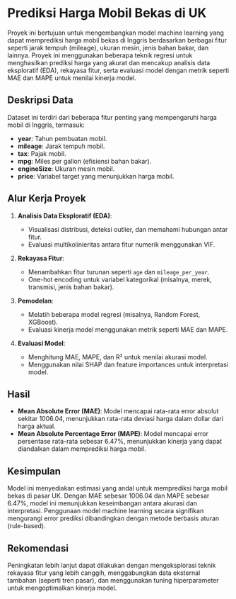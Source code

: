 # Prediksi Harga Mobil Bekas di UK

Proyek ini bertujuan untuk mengembangkan model machine learning yang dapat memprediksi harga mobil bekas di Inggris berdasarkan berbagai fitur seperti jarak tempuh (mileage), ukuran mesin, jenis bahan bakar, dan lainnya. Proyek ini menggunakan beberapa teknik regresi untuk menghasilkan prediksi harga yang akurat dan mencakup analisis data eksploratif (EDA), rekayasa fitur, serta evaluasi model dengan metrik seperti MAE dan MAPE untuk menilai kinerja model.

## Deskripsi Data

Dataset ini terdiri dari beberapa fitur penting yang mempengaruhi harga mobil di Inggris, termasuk:

- **year**: Tahun pembuatan mobil.
- **mileage**: Jarak tempuh mobil.
- **tax**: Pajak mobil.
- **mpg**: Miles per gallon (efisiensi bahan bakar).
- **engineSize**: Ukuran mesin mobil.
- **price**: Variabel target yang menunjukkan harga mobil.

## Alur Kerja Proyek

1. **Analisis Data Eksploratif (EDA)**:
   - Visualisasi distribusi, deteksi outlier, dan memahami hubungan antar fitur.
   - Evaluasi multikolinieritas antara fitur numerik menggunakan VIF.

2. **Rekayasa Fitur**:
   - Menambahkan fitur turunan seperti `age` dan `mileage_per_year`.
   - One-hot encoding untuk variabel kategorikal (misalnya, merek, transmisi, jenis bahan bakar).

3. **Pemodelan**:
   - Melatih beberapa model regresi (misalnya, Random Forest, XGBoost).
   - Evaluasi kinerja model menggunakan metrik seperti MAE dan MAPE.

4. **Evaluasi Model**:
   - Menghitung MAE, MAPE, dan R² untuk menilai akurasi model.
   - Menggunakan nilai SHAP dan feature importances untuk interpretasi model.

## Hasil

- **Mean Absolute Error (MAE)**: Model mencapai rata-rata error absolut sekitar 1006.04, menunjukkan rata-rata deviasi harga dalam dollar dari harga aktual.
- **Mean Absolute Percentage Error (MAPE)**: Model mencapai error persentase rata-rata sebesar 6.47%, menunjukkan kinerja yang dapat diandalkan dalam memprediksi harga mobil.

## Kesimpulan

Model ini menyediakan estimasi yang andal untuk memprediksi harga mobil bekas di pasar UK. Dengan MAE sebesar 1006.04 dan MAPE sebesar 6.47%, model ini menunjukkan keseimbangan antara akurasi dan interpretasi. Penggunaan model machine learning secara signifikan mengurangi error prediksi dibandingkan dengan metode berbasis aturan (rule-based).

## Rekomendasi

Peningkatan lebih lanjut dapat dilakukan dengan mengeksplorasi teknik rekayasa fitur yang lebih canggih, menggabungkan data eksternal tambahan (seperti tren pasar), dan menggunakan tuning hiperparameter untuk mengoptimalkan kinerja model.
